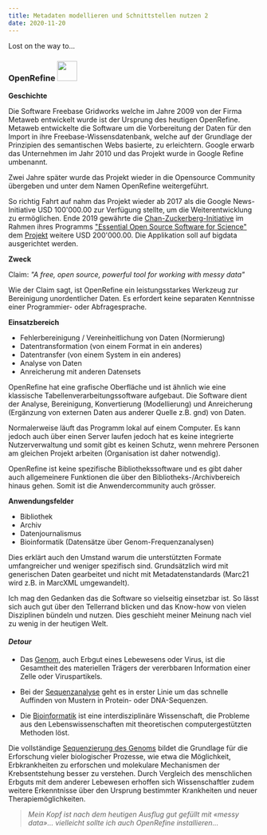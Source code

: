 ```yaml
---
title: Metadaten modellieren und Schnittstellen nutzen 2
date: 2020-11-20
---
```


Lost on the way to...

### OpenRefine <img src="https://upload.wikimedia.org/wikipedia/commons/4/4b/OpenRefine_New_Logo.png" width="40"> ###


**Geschichte**

Die Software Freebase Gridworks welche im Jahre 2009 von der Firma Metaweb entwickelt wurde ist der Ursprung des heutigen OpenRefine. Metaweb entwickelte die Software um die Vorbereitung der Daten für den Import in ihre Freebase-Wissensdatenbank, welche auf der Grundlage der Prinzipien des semantischen Webs basierte, zu erleichtern. Google erwarb das Unternehmen im Jahr 2010 und das Projekt wurde in Google Refine umbenannt.

Zwei Jahre später wurde das Projekt wieder in die Opensource Community übergeben und unter dem Namen OpenRefine weitergeführt. 

So richtig Fahrt auf nahm das Projekt wieder ab 2017 als die Google News-Initiative USD 100'000.00 zur Verfügung stellte, um die Weiterentwicklung zu ermöglichen. Ende 2019 gewährte die [Chan-Zuckerberg-Initiative](https://chanzuckerberg.com/) im Rahmen ihres Programms ["Essential Open Source Software for Science"](https://chanzuckerberg.com/eoss/) dem [Projekt](https://openrefine.org/images/czi-eoss-proposal.pdf) weitere USD 200'000.00. Die Applikation soll auf bigdata ausgerichtet werden.

**Zweck**

Claim: *"A free, open source, powerful tool for working with messy data"*

Wie der Claim sagt, ist OpenRefine ein leistungsstarkes Werkzeug zur Bereinigung unordentlicher Daten. Es erfordert keine separaten Kenntnisse einer Programmier- oder Abfragesprache.  

**Einsatzbereich**

-	Fehlerbereinigung / Vereinheitlichung von Daten (Normierung)
-	Datentransformation (von einem Format in ein anderes)
-	Datentransfer (von einem System in ein anderes)
-	Analyse von Daten
-	Anreicherung mit anderen Datensets

OpenRefine hat eine grafische Oberfläche und ist ähnlich wie eine klassische Tabellenverarbeitungssoftware aufgebaut. Die Software dient der Analyse, Bereinigung, Konvertierung (Modellierung) und Anreicherung (Ergänzung von externen Daten aus anderer Quelle z.B. gnd) von Daten.

Normalerweise läuft das Programm lokal auf einem Computer. Es kann jedoch auch über einen Server laufen jedoch hat es keine integrierte Nutzerverwaltung und somit gibt es keinen Schutz, wenn mehrere Personen am gleichen Projekt arbeiten (Organisation ist daher notwendig).

OpenRefine ist keine spezifische Bibliothekssoftware und es gibt daher auch allgemeinere Funktionen die über den Bibliotheks-/Archivbereich hinaus gehen. Somit ist die Anwendercommunity auch grösser.

**Anwendungsfelder**

-	Bibliothek
-	Archiv
-	Datenjournalismus
-	Bioinformatik (Datensätze über Genom-Frequenzanalysen)

Dies erklärt auch den Umstand warum die unterstützten Formate umfangreicher und weniger spezifisch sind. Grundsätzlich wird mit generischen Daten gearbeitet und nicht mit Metadatenstandards (Marc21 wird z.B. in MarcXML umgewandelt).

Ich mag den Gedanken das die Software so vielseitig einsetzbar ist. So lässt sich auch gut über den Tellerrand blicken und das Know-how von vielen Disziplinen bündeln und nutzen. Dies geschieht meiner Meinung nach viel zu wenig in der heutigen Welt.

#### *Detour* ####

- Das [Genom](https://de.wikipedia.org/wiki/Genom), auch Erbgut eines Lebewesens oder Virus, ist die Gesamtheit des materiellen Trägers der vererbbaren Information einer Zelle oder Viruspartikels. 

- Bei der [Sequenzanalyse](https://de.wikipedia.org/wiki/Bioinformatik) geht es in erster Linie um das schnelle Auffinden von Mustern in Protein- oder DNA-Sequenzen.

- Die [Bioinformatik](https://de.wikipedia.org/wiki/Bioinformatik) ist eine interdisziplinäre Wissenschaft, die Probleme aus den Lebenswissenschaften mit theoretischen computergestützten Methoden löst. 

Die vollständige [Sequenzierung des Genoms](https://de.wikipedia.org/wiki/Humangenomprojekt) bildet die Grundlage für die Erforschung vieler biologischer Prozesse, wie etwa die Möglichkeit, Erbkrankheiten zu erforschen und molekulare Mechanismen der Krebsentstehung besser zu verstehen. Durch Vergleich des menschlichen Erbguts mit dem anderer Lebewesen erhoffen sich Wissenschaftler zudem weitere Erkenntnisse über den Ursprung bestimmter Krankheiten und neuer Therapiemöglichkeiten. 


> *Mein Kopf ist nach dem heutigen Ausflug gut gefüllt mit «messy data»… vielleicht sollte ich auch OpenRefine installieren...*







